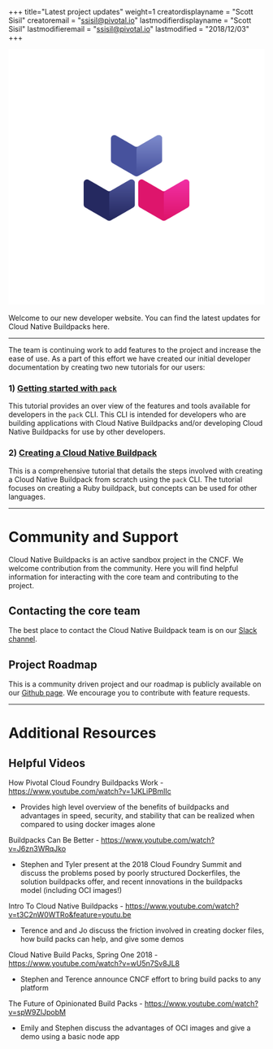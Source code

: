 +++
title="Latest project updates"
weight=1
creatordisplayname = "Scott Sisil"
creatoremail = "ssisil@pivotal.io"
lastmodifierdisplayname = "Scott Sisil"
lastmodifieremail = "ssisil@pivotal.io"
lastmodified = "2018/12/03"
+++

![Buildpacks logo](/docs/buildpacks-logo.svg)

Welcome to our new developer website.  You can find the latest updates for Cloud Native Buildpacks here.  

---

The team is continuing work to add features to the project and increase the ease of use. As a part of this effort we have created our initial developer documentation by creating two new tutorials for our users:

### 1) [Getting started with `pack`](/docs/using-pack)

This tutorial provides an over view of the features and tools available for developers in the `pack` CLI.  This CLI is intended for developers who are building applications with Cloud Native Buildpacks and/or developing Cloud Native Buildpacks for use by other developers.

### 2) [Creating a Cloud Native Buildpack](/docs/create-buildpack)

This is a comprehensive tutorial that details the steps involved with creating a Cloud Native Buildpack from scratch using the `pack` CLI. The tutorial focuses on creating a Ruby buildpack, but concepts can be used for other languages.

---

# Community and Support

Cloud Native Buildpacks is an active sandbox project in the CNCF.  We welcome contribution from the community.  Here you will find helpful information for interacting with the core team and contributing to the project.

## Contacting the core team

The best place to contact the Cloud Native Buildpack team is on our [Slack channel](https://slack.buildpacks.io/).  

## Project Roadmap

This is a community driven project and our roadmap is publicly available on our [Github page](https://github.com/orgs/buildpack/projects/1). We encourage you to contribute with feature requests.

--- 

# Additional Resources

## Helpful Videos

How Pivotal Cloud Foundry Buildpacks Work - https://www.youtube.com/watch?v=1JKLiPBmlIc

  - Provides high level overview of the benefits of buildpacks and advantages in speed, security, and stability that can be realized when compared to using docker images alone

Buildpacks Can Be Better -  https://www.youtube.com/watch?v=J6zn3WRqJko

  - Stephen and Tyler present at the 2018 Cloud Foundry Summit and discuss the problems posed by poorly structured Dockerfiles, the solution buildpacks offer, and recent innovations in the buildpacks model (including OCI images!)

Intro To Cloud Native Buildpacks - https://www.youtube.com/watch?v=t3C2nW0WTRo&feature=youtu.be

  - Terence and and Jo discuss the friction involved in creating docker files, how build packs can help, and give some demos

Cloud Native Build Packs, Spring One 2018 - https://www.youtube.com/watch?v=wU5n7Sv8JL8

  - Stephen and Terence announce CNCF effort to bring build packs to any platform

The Future of Opinionated Build Packs - https://www.youtube.com/watch?v=spW9ZlJpobM

  - Emily and Stephen discuss the advantages of OCI images and give a demo using a basic node app


